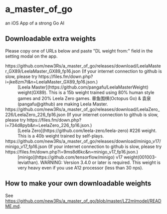 # a_master_of_go
an iOS App of a strong Go AI

## Downloadable extra weights
Please copy one of URLs below and paste "DL weight from:" field in the setting modal on the app.

<dl>
<dt>https://github.com/new3Rs/a_master_of_go/releases/download/LeelaMaster_GX89/LeelaMaster_GX89_fp16.json (If your internet connection to github is slow, please try https://files.fm/down.php?i=jke8zm7t&n=LeelaMaster_GX89_fp16.json.)</dt>
<dd>[Leela Master](https://github.com/pangafu/LeelaMasterWeight) weight(GX89). This is a 15b weight trained using 80% human style games and 20% Leela Zero games. 章鱼围棋(Octopus Go) & 袁泉(pangafu@github) are making Leela Master.</dd>
<dt>https://github.com/new3Rs/a_master_of_go/releases/download/LeelaZero_226/LeelaZero_226_fp16.json (If your internet connection to github is slow, please try https://files.fm/down.php?i=734d8pyb&n=LeelaZero_226_fp16.json.)</dt>
<dd>[Leela Zero](https://github.com/leela-zero/leela-zero) #226 weight. This is a 40b weight trained by self-plays.</dd>
<dt>https://github.com/new3Rs/a_master_of_go/releases/download/minigo_v17/minigo_v17_fp16.json (If your internet connection to github is slow, please try https://files.fm/down.php?i=9ms8d6kc&n=minigo_v17_fp16.json.)</dt>
<dd>[minigo](https://github.com/tensorflow/minigo) v17 weight(001003-leviathan). WARNING: Version 3.4.0 or later is required. This weight is very heavy even if you use A12 processor (less than 30 nps).</dd>
</dl>

## How to make your own downloadable weights
See https://github.com/new3Rs/a_master_of_go/blob/master/LZ2mlmodel/README.md.